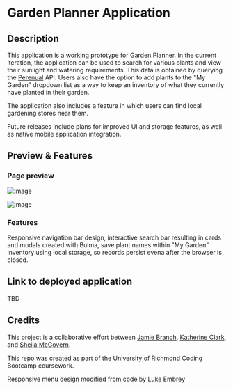 # Garden Planner Application


## Description

This application is a working prototype for Garden Planner. In the current iteration, the application can be used to search for various plants and view their sunlight and watering requirements. This data is obtained by querying the [Perenual](https://perenual.com/docs/api) API. Users also have the option to add plants to the "My Garden" dropdown list as a way to keep an inventory of what they currently have planted in their garden.

The application also includes a feature in which users can find local gardening stores near them.

Future releases include plans for improved UI and storage features, as well as native mobile application integration.

## Preview & Features

### Page preview

![image](https://github.com/aliehs111/garden-planner/assets/60265279/63cc14ef-fd7f-49c8-806b-e6d733e48c3a)

![image](https://github.com/aliehs111/garden-planner/assets/60265279/65872e26-84c5-4d1d-bf6b-e9e9dedcbeb3)



### Features

Responsive navigation bar design, interactive search bar resulting in cards and modals created with Bulma, save plant names within "My Garden" inventory using local storage, so records persist evena after the browser is closed.


## Link to deployed application

TBD

## Credits

This project is a collaborative effort between [Jamie Branch](https://github.com/jbranch6432), [Katherine Clark](https://github.com/KClarkDev), and [Sheila McGovern](https:github.com/aliehs111).

This repo was created as part of the University of Richmond Coding Bootcamp coursework.

Responsive menu design modified from code by [Luke Embrey](https://alvarotrigo.com/blog/hamburger-menu-css/)



